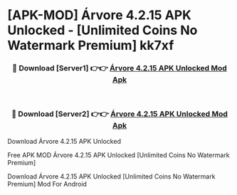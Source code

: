 # [APK-MOD] Árvore 4.2.15 APK Unlocked - [Unlimited Coins No Watermark Premium] kk7xf



<div align="center">
<h3>🔴 Download [Server1] 👉👉 <a href="https://momento.my/?title=Árvore_4.2.15_APK_Unlocked">Árvore 4.2.15 APK Unlocked Mod Apk</a></h3><br>

<h3>🔴 Download [Server2] 👉👉 <a href="https://momento.my/?title=Árvore_4.2.15_APK_Unlocked">Árvore 4.2.15 APK Unlocked Mod Apk</a></h3>
</div>



Download Árvore 4.2.15 APK Unlocked 

Free APK MOD Árvore 4.2.15 APK Unlocked [Unlimited Coins No Watermark Premium]

Download Árvore 4.2.15 APK Unlocked [Unlimited Coins No Watermark Premium] Mod For Android

